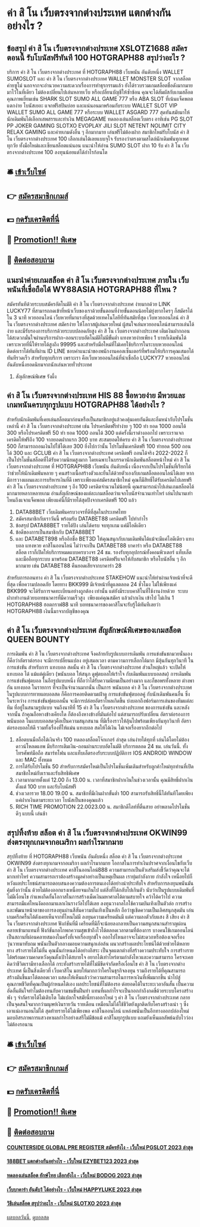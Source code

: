 # ค่า สิ โน เว็บตรงจากต่างประเทศ แตกต่างกันอย่างไร ?
## ข้อสรุป ค่า สิ โน เว็บตรงจากต่างประเทศ XSLOTZ1688 สมัครตอนนี้ รับโบนัสฟรีทันที 100 HOTGRAPH88 สรุปว่าอะไร ?
บริการ ค่า สิ โน เว็บตรงจากต่างประเทศ ที่ HOTGRAPH88 เว็บพนัน อันดับหนึ่ง WALLET SUMOSLOT และ ค่า สิ โน เว็บตรงจากต่างประเทศ WALLET MONSTER SLOT จากสล็อตค่ายซูโม่ นอกจากจะอำนวยความสะดวกเรื่องการทำธุรกรรมแล้ว ยังได้รวบรวมเกมสล็อตชื่อดังมากมายมาไว้ในที่เดียว ไม่ต้องเปลี่ยนไปเล่นหลายเว็บ หรือเปลี่ยนบัญชีให้ซ้ำซ้อน คุณจะได้สัมผัสกับเกมสล็อตคุณภาพเยี่ยมเช่น SHARK SLOT SUMO ALL GAME 777 หรือ ABA SLOT ที่เน้นแจ็คพอตแตกง่าย โบนัสเยอะ แจกฟรีสปินบ่อย และแน่นอนมาพร้อมกับระบบ WALLET SLOT VIP WALLET SUMO ALL GAME 777 หรือระบบ WALLET ASGARD 777 สุดทันสมัยมาให้นักเดิมพันได้เลือกเสพสรรและทำเงิน MEGAGAME ทดลองเล่นสล็อตเว็บตรง อาทิเช่น PG SLOT PP JOKER GAMING SLOTXO EVOPLAY JILI SLOT NETENT NOLIMIT CITY RELAX GAMING และค่ายเกมดังอื่น ๆ อีกมากมาย เล่นฟรีไม่ต้องฝาก สมาชิกใหม่รับโบนัส ค่า สิ โน เว็บตรงจากต่างประเทศ 100 เลือกเล่นได้เลยแบบจุใจ รับรองว่าตรงตามสไตล์นักเดิมพันทุกเพศทุกวัย ทั้งมือใหม่และเซียนสล็อตแน่นอน
แนะนำให้อ่าน SUMO SLOT ฝาก 10 รับ ค่า สิ โน เว็บตรงจากต่างประเทศ 100 ลงทุนน้อยแต่ได้กำไรก้อนโต

## 🛎 [เข้าเว็บไซต์](https://bit.ly/3SdLNi2)
## 👉 [สมัครสมาชิกเกมส์](https://bit.ly/3SdLNi2)
## 💵 [กดรับเครดิตที่นี่](https://bit.ly/3dyRKHj)
## 👑 [Promotion!! พิเศษ](https://bit.ly/3dyRKHj)
## 📱 [ติดต่อสอบถาม](https://bit.ly/3dyRKHj)

## แนะนำค่ายเกมสล็อต ค่า สิ โน เว็บตรงจากต่างประเทศ ภายใน เว็บพนันที่เชื่อถือได้ WY88ASIA HOTGRAPH88 ที่ไหน ?
สมัครทันทีด้วยระบบสมัครอัตโนมัติ ค่า สิ โน เว็บตรงจากต่างประเทศ ง่ายมากด้วย LINK LUCKY77 ที่สามารถกดเข้าที่หน้าเว็บของเราด้วยขั้นตอนที่ง่ายขั้นตอนน้อยไม่ยุ่งยากใครๆ ก็สมัครได้ใน 3 นาที หวยออนไลน์ เว็บหวยที่มาแรงที่สุดด้วยเทคโนโลยีที่ทันสมัยที่สุด เว็บหวยออนไลน์ ค่า สิ โน เว็บตรงจากต่างประเทศ สมัครง่าย ให้โอกาสผู้เล่นหวยใหม่ ผู้สนใจเล่นหวยออนไลน์สามารถเล่นได้ง่าย และมีรับรองการบริการด้วยระบบปลอดภัยสูง ค่า สิ โน เว็บตรงจากต่างประเทศ เติมเงินฝากถอนได้สะดวกมั่นใจผ่านบริการฝาก-ถอนระบบอัตโนมัติไม่มีขั้นต่ำ แทงหวยง่ายเพียง 1 บาทก็เดิมพันได้ เพราะหวยที่นี่ให้รายได้สูงถึง 99995 และสำหรับมือใหม่ที่ไม่เคยใช้บริการในระบบหวยออนไลน์ ติดต่อเราได้ทันทีผ่าน ID LINE ชอบคำแนะนำของพนักงานคอลเซ็นเตอร์ที่พร้อมให้บริการคุณเสมอได้ทันทีรวดเร็ว สำหรับทุกบริการ เพราะเรา คือเว็บหวยออนไลน์ที่น่าเชื่อถือ LUCKY77 หวยออนไลน์ อันดับหนึ่งยอดนิยมจากนักเล่นหวยทั่วประเทศ
1. สัญลักษณ์พิเศษ รังผึ้ง

## ค่า สิ โน เว็บตรงจากต่างประเทศ HIS 88 ซื้อหวยง่าย มีหวยและเกมพนันครบทุกรูปแบบ HOTGRAPH88 ได้อย่างไร ?
สำหรับนักเดิมพันที่เคยเล่นสล็อตมาก่อนหรือเป็นสมาชิกอยู่แล้วคงคุ้นเคยกันดีและอิ่มหนำกับโปรโมชั่นเหล่านี้ ค่า สิ โน เว็บตรงจากต่างประเทศ เช่น โปรเครดิตฟรีทำง่าย ๆ 100 ทํา ยอด 1000 ถอนได้ 300 หรือโปรเครดิตฟรี 50 ทํา ยอด 1000 ถอนได้ 300 แต่ครั้งนี้เราต่างออกไป เพราะเราแจกเครดิตให้ฟรีถึง 100 จากยอดฝากแรก 300 บาท สะสมยอดให้ครบ ค่า สิ โน เว็บตรงจากต่างประเทศ 500 ก็สามารถถอนเงินไปใช้ได้เลย 300
ยิ่งไปกว่านั้น โปรโมชั่นเครดิตฟรี 100 ทํายอด 500 ถอนได้ 300 และ GCLUB ค่า สิ โน เว็บตรงจากต่างประเทศ เครดิตฟรี ถอนได้จริง 2022-2022 ก็เป็นโปรโมชั่นสล็อตที่ได้รับความนิยมสูงมาก โดยเฉพาะในบรรดานักเดิมพันสล็อตหน้าใหม่ ค่า สิ โน เว็บตรงจากต่างประเทศ ที่ HOTGRAPH88 เว็บพนัน อันดับหนึ่ง เนื่องจากเป็นโปรโมชั่นที่เรียกได้ว่าช่วยให้นักเดิมพันหลาย ๆ คนสร้างเนื้อสร้างตัวและยืนได้ด้วยตัวเองกับเกมสล็อตออนไลน์ได้เลย หากมีการวางแผนและการบริหารเงินที่ดี
เพราะเพียงแค่สมัครสมาชิกใหม่ คุณก็มีสิทธิ์ได้รับเครดิตไปเลยฟรี ค่า สิ โน เว็บตรงจากต่างประเทศ ๆ ถึง 100 เครดิตจำนวนไม่น้อยนี้ คุณสามารถนำไปเล่นเกมสล็อตได้มากมายหลากหลายเกม อ่านสัญลักษณ์ของแต่ละเกมสล็อตว่าแจกโบนัสจำนวนเท่าไหร่ เล่นไปนานเท่าไหนถึงแจกแจ็คพอต เพียงแค่นี้ก็มีรายได้สุดปังจากเครดิตฟรี 100 แล้ว
1. DATA88BET เว็บเดิมพันครบวงจรที่ดีที่สุดในประเทศไทย
2. สมัครสมาชิกกับเราวันนี้ พร้อมรับ DATABET88 เครดิตฟรี ไปทำกำไร
3. ข้อสรุป DATA88BET รายได้ปัง เล่นได้ครบ จบทุกเกม แค่มีไอดีเดียว
4. ข้อดีของการเป็นสมาชิกกับ DATA88BET
5. และ DATABET898 หรืออีกชื่อ BET3D ให้คุณสนุกกับเกมเดิมพันได้แม้จะมีแค่ไอดีเดียว แทงบอล แทงหวย คาสิโนออนไลน์ ไม่ว่าจะเป็น DATABET88 บาคาร่า หรือ DATABET88 สล็อต เราก็เปิดให้บริการหมดแบบครบวงจร 24 ชม. รองรับทุกอุปกรณ์ทั้งคอมพิวเตอร์ แท็บเล็ตและมือถือทุกระบบ มาพร้อม DATABET88 เครดิตฟรีแจกให้กับสมาชิก หรือโบนัสอื่น ๆ อีกมากมาย เช่น DATABET88 คืนยอดเสียจากบาคาร่า 28

สำหรับการถอนทาง ค่า สิ โน เว็บตรงจากต่างประเทศ STAKEHOW แนะนำให้ทำผ่านเจ้าหน้าที่จะดีที่สุด เพื่อความปลอดภัย โดยทาง BKK999 มีเจ้าหน้าที่ดูแลตลอด 24 ชั่วโมง
ไม่ใช่เพียงแค่ BKK999 จะได้รับการจดทะเบียนอย่างถูกต้อง เท่านั้น แต่ยังมีระบบคาสิโนที่ใช้งานง่ายด้วย  ระบบฝากทำงานด้วยบอทธนาคารที่มีความเร็วสูง  เพียงแค่คุณสมัคร แล้วฝากเงิน เข้าไป ไม่เกิน 1 HOTGRAPH88 ฮอตกราฟ88 นาที บอทธนาคารของคาสิโนจะรับรู้ได้ทันทีเลยว่า HOTGRAPH88 เงินนี้มาจากบัญชีของคุณ

## ค่า สิ โน เว็บตรงจากต่างประเทศ สัญลักษณ์พิเศษของเกมสล็อต QUEEN BOUNTY
การเดิมพัน ค่า สิ โน เว็บตรงจากต่างประเทศ จึงคล้ายกับรูปแบบการเดิมพัน การแข่งขันชกมวยนั่นเอง ก็คือว่าอัตราต่อรอง จะมีการเปลี่ยนแปลง อยู่เสมอเวลา ตามความการเลือกได้มาก มีลุ้นกันทุกวินาที ในการแข่งขัน สำหรับการ แทงบอล สดนั้น ค่า สิ โน เว็บตรงจากต่างประเทศ ส่วนใหญ่แล้ว จะเปิดให้ แทงบอล
ได้ แม้แต่คู่เดียว (พนันบอล ให้สนุก ดูฟุตบอลให้เร้าใจ กับเดิมพันแบบบอลสด) การเดิมพันการแข่งขันฟุตบอล ในอีกรูปแบบหนึ่ง ที่ถือว่าได้รับความนิยมเป็นอย่างมาก และก็ขอพรทั้งหลาย ต่างพากัน แทงบอล ในรายการ ที่จะเป็นจำนวนมากนั่น
เป็นการ พนันบอล ค่า สิ โน เว็บตรงจากต่างประเทศ ในรูปแบบการทายผลบอลสด ก็คือการคอยติดตามเฝ้าดู การแข่งขันฟุตบอลคู่ กับนักเดิมพันคนอื่น ซึ่งในระหว่าง การแข่งขันฟุตบอลนั้น จะมีการปล่อยอัตราไหลเกิดขึ้น บ่งบอกถึงฟอร์มการเล่นของทีมแต่ละทีม ที่อยู่ในสนามรูปแบบ
จนถึงนาทีที่ 15 ค่า สิ โน เว็บตรงจากต่างประเทศ ของการแข่งขัน และหลังจากนั้น ถ้าคุณถือหางข้างเคียงใด ก็ต้องถึงหางข้างที่มันต่อไป แต่สามารถปรับเปลี่ยน อัตราต่อรองการ พนันบอล ในแบบบอลสดๆคือเป็นความสนุกสนาน ที่มีเรื่องราวให้ลุ้นไปพร้อมเพียงกันทุกวินาที อัตราต่อรองบอลให้ดี รวมทั้งเรื่องที่ให้แม่น แทงบอล สดให้ได้เงิน ไม่เจอเรื่องยากอีกต่อไป
1. สล็อตบนมือถือได้เงินจริง 100 ทดลองสล็อตโจ๊กเกอร์ ล่าสุด เล่นง่ายได้ทุกที่ เล่นได้โดยไม่ต้องดาวน์โหลดแอพ มีบริการเติมเงิน-ถอนผ่านระบบอัตโนมัติ บริการตลอด 24 ชม. เล่นวันนี้. ทั้งโทรศัพท์มือถือ สมาร์ทโฟน และแท็บเล็ตรองรับระบบปฏิบัติการ IOS ANDROID WINDOW และ MAC ทั้งหมด
2. การได้รับโปรโมชั่น 50 สำหรับการสมัครใหม่เป็นโปรโมชั่นเพิ่มเติมสำหรับลูกค้าใหม่ทุกท่านที่เปิดสมาชิกใหม่กับเราและรับสิทธิพิเศษ
3. เวลามากมายตั้งแต่ 12.00 ถึง 13.00 น. เวลาที่สมาชิกฝากเงินในช่วงเวลานั้น คุณมีสิทธิ์ฝากเงินตั้งแต่ 100 บาท และรับโบนัสฟรี
4. ช่วงเวลารวย 18.00 19.00 น. สมาชิกที่มีเงินฝากขั้นต่ำ 100 สามารถรับสิทธิ์นี้ได้ทันทีโดยเพียงแค่ฝากเงินตามระยะเวลา โบนัสเป็นของคุณแล้ว
5. RICH TIME PROMOTION 22.0023.00 น. สมาชิกดีไลท์ที่ตื่นสาย อย่าพลาดโปรโมชั่นดีๆ แบบนี้ เล่นช้า

## สรุปทิ้งท้าย สล็อต ค่า สิ โน เว็บตรงจากต่างประเทศ OKWIN99 ส่งตรงทุกเกมจากอเมริกา ผลกำไรมากมาย
สรุปทิ้งท้าย ที่ HOTGRAPH88 เว็บพนัน อันดับหนึ่ง สล็อต ค่า สิ โน เว็บตรงจากต่างประเทศ OKWIN99 ส่งตรงทุกเกมจากอเมริกา ผลกำไรมากมาย โอกาสในการทำเงินปราศจากเงื่อนไขกับเว็บ ค่า สิ โน เว็บตรงจากต่างประเทศ คาสิโนออนไลน์888 ความสามารถเป็นตัวเสริมส่งชี้วัดว่าคุณจะได้มากเท่าไหร่ ความสามารถเราต้องสร้างมูลค่าอย่างเป็นเหตุเป็นผล เราทุ่มกำลังกาย กำลังใจ เหนื่อยไปก็หวังผลประโยชน์สามารถตอบสนองความต้องการตนเองได้อย่างน่าประทับใจ สำหรับการลงทุนพนันมันคุ้มยิ่งกว่านั้น ด้วยไม่ต้องออกแรงเหนื่อยจนเกินไป แต่สิ่งที่ได้กลับไปเกินตัว นับว่าเป็นรูปแบบเดิมพันที่ไม่มีเงื่อนไข กำแพงกีดกั้นโอกาสในการสร้างเม็ดเงินมหาศาลได้ตามสบายใจ คว้าได้คว้าไป ความสามารถมีแค่ไหนงัดออกมาแลกเงินรางวัลไปได้เลย
ลงทุนวางกลไกใช้ความบันเทิงเป็นตัวล่อ การสร้างและพัฒนาหน้าตาของการลงทุนผ่านสีสันความบันเทิงเป็นหลัก ถือว่าชูเชิดความเป็นเลิศสนุกสุดมัน เล่นเกมครึกครื้นได้ตังเคยเห็นจากที่ไหนไม่มี ลงทุนความเครียดมันมี แต่ความลงตัวกับแสง สี เสียง ค่า สิ โน เว็บตรงจากต่างประเทศ ฟังก์ชันที่มี เครียดที่มีก็จะน้อยลงกลายเป็นความสนุกสนานสำราญผ่อนคลายเข้ามาแทนที่ ฟังก์ชันกลไกพกความสุขเข้าถึงไวได้ตลอดเวลาตามที่ต้องการ บางคนใช้เกมออนไลน์เป็นสถานที่ผ่อนคลายสมองในครั้งที่เจอเรื่องทุกข์ใจ ออกไปไหนอาจจะไม่สะดวกหรือต้องเจอเรื่องวุ่นวายมาทับถม พนันเป็นตัวกลางมอบความสนุกเอ่อล้น ผนวกสร้างผลประโยชน์ได้ด้วยช่วยได้หลายทาง
สร้างรายได้ไม่อั้น คุณนั้นกำหนดได้อย่างอิสระ เป็นจุดแตกต่างที่สร้างความประทับใจ การสร้างรายได้พร้อมความคาดหวังคุณตั้งเป้าได้สบายใจ อยากได้เท่าไหร่ตามกำลังไหวและความสามารถ ใครจะเคยคิดว่าชีวิตเรามีทางเลือกได้ กระทั่งสร้างรายได้ที่ไม่มีขีดจำกัดหรือเงื่อนไข ค่า สิ โน เว็บตรงจากต่างประเทศ นี่เป็นสิ่งเดียวที่ เว็บคาสิโน มอบให้มากกว่าใครในธุรกิจลงทุน รวมถึงรายได้ที่คุณสามารถสร้างมันขึ้นมาได้ตลอดเวลา แสดงให้เห็นแล้วว่าความสามารถในการหาเงินที่เพิ่มมากขึ้น นำไปสู่คุณภาพชีวิตที่คุณเป็นผู้กำหนดได้เอง
ผลประโยชน์ที่ไม่ต้องรอ ต่อยอดได้ในระยะเวลาอันสั้น เป็นความอัดอั้นตันใจทำไมต้องทนกับความขมขื่นฝืนทำ แทนที่ผลกำไรจะเป็นกอกกำถึงกดขี่ด้วยระบบโครงสร้างพัง ๆ จำกัดรายได้ไม่เติบโต ไม่แปลกใจสมัยนี้ทางออกใหม่ ๆ ค่า สิ โน เว็บตรงจากต่างประเทศ กลายเป็นจุดสนใจมากกว่ามนุษย์เงินรายวัน รายเดือน เหมือนไม่ได้ใช้ชีวิตยังผูกติดกับโครงสร้างเน่า ๆ ซึ่งเอาแน่เอานอนไม่ได้ สุดท้ายรายได้ไม่เพียงพอ คาสิโนออนไลน์ แหล่งพนันเป็นอีกทางออกปล่องใหม่มอบอิสรภาพการแสวงหาผลกำไรอย่างเสรีไม่มีข้อแม้ คาสิโนทุกรูปแบบ แถมยังเห็นผลลัพธ์ฉบับไวว่อง ไม่ต้องรอนาน

## 🛎 [เข้าเว็บไซต์](https://bit.ly/3SdLNi2)
## 👉 [สมัครสมาชิกเกมส์](https://bit.ly/3SdLNi2)
## 💵 [กดรับเครดิตที่นี่](https://bit.ly/3dyRKHj)
## 👑 [Promotion!! พิเศษ](https://bit.ly/3dyRKHj)
## 📱 [ติดต่อสอบถาม](https://bit.ly/3dyRKHj)

#### [COUNTERSIDE GLOBAL PRE REGISTER สมัครยังไง - เว็บใหม่ PGSLOT 2023 ล่าสุด](https://atom.io/themes/counterside%20global%20pre%20register%20สมัครยังไง%20-%20เว็บใหม่%20pgslot%202023%20ล่าสุด)
#### [188BET แตกต่างกันอย่างไร - เว็บใหม่ EZYBET123 2023 ล่าสุด](https://atom.io/themes/188bet%20แตกต่างกันอย่างไร%20-%20เว็บใหม่%20ezybet123%202023%20ล่าสุด)
#### [ทดลองเล่นสล็อต ยักษ์ไทย เลือกยังไง - เว็บใหม่ BODOG 2023 ล่าสุด](https://atom.io/themes/ทดลองเล่นสล็อต%20ยักษ์ไทย%20เลือกยังไง%20-%20เว็บใหม่%20bodog%202023%20ล่าสุด)
#### [เว็บบาคาร่า อันดับ1 ได้อย่างไร - เว็บใหม่ HAPPYLUKE 2023 ล่าสุด](https://atom.io/themes/เว็บบาคาร่า%20อันดับ1%20ได้อย่างไร%20-%20เว็บใหม่%20happyluke%202023%20ล่าสุด)
#### [วิธีเล่นสล็อต สรุปว่าอะไร - เว็บใหม่ SLOTXO 2023 ล่าสุด](https://atom.io/themes/วิธีเล่นสล็อต%20สรุปว่าอะไร%20-%20เว็บใหม่%20slotxo%202023%20ล่าสุด)

[ผลบอลวันนี้](https://siamsport.tv "ผลบอลวันนี้"), [ดูบอลสด](https://siamsport.tv/ดูบอลสด "ดูบอลสด")